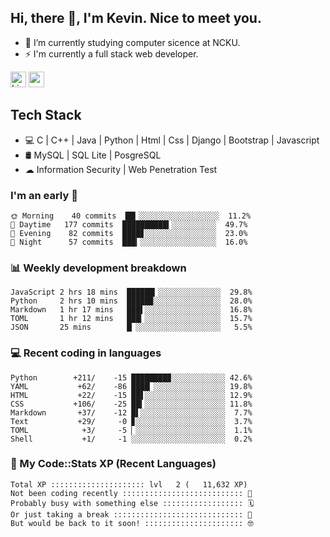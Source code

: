 ## Hi, there 👋, I'm Kevin. Nice to meet you.

- 🌱 I’m currently studying computer sicence at NCKU.
- ⚡ I'm currently a full stack web developer.

<a href="https://www.linkedin.com/in/kevin12686/"><img alt="LinkedIn" src="https://img.shields.io/badge/linkedin%20-%230077B5.svg?&style=for-the-badge&logo=linkedin&logoColor=white" height=25></a>
<a href="https://www.instagram.com/kevin12686/"><img src="https://img.shields.io/badge/instagram-3f729b?&style=for-the-badge&logo=instagram&logoColor=white" height=25></a>

## Tech Stack

* 💻 C | C++ | Java | Python | Html | Css | Django | Bootstrap | Javascript
* 🛢️ MySQL | SQL Lite | PosgreSQL
* ☁ Information Security | Web Penetration Test

### I'm an early 🐤

<!-- early_bird start -->

```text
🌞 Morning    40 commits  ██▎░░░░░░░░░░░░░░░░░░  11.2%
🌆 Daytime   177 commits  ██████████▍░░░░░░░░░░  49.7%
🌃 Evening    82 commits  ████▊░░░░░░░░░░░░░░░░  23.0%
🌙 Night      57 commits  ███▎░░░░░░░░░░░░░░░░░  16.0%
```

<!-- early_bird end -->

### 📊 Weekly development breakdown

<!-- code_time start -->

```text
JavaScript 2 hrs 18 mins  ██████▎░░░░░░░░░░░░░░  29.8%
Python     2 hrs 10 mins  █████▉░░░░░░░░░░░░░░░  28.0%
Markdown   1 hr 17 mins   ███▌░░░░░░░░░░░░░░░░░  16.8%
TOML       1 hr 12 mins   ███▎░░░░░░░░░░░░░░░░░  15.7%
JSON       25 mins        █▏░░░░░░░░░░░░░░░░░░░   5.5%
```

<!-- code_time end -->

### 💻 Recent coding in languages

<!-- code_diff start -->

```text
Python        +211/    -15 ████████▉░░░░░░░░░░░░ 42.6%
YAML           +62/    -86 ████▏░░░░░░░░░░░░░░░░ 19.8%
HTML           +22/    -15 ██▋░░░░░░░░░░░░░░░░░░ 12.9%
CSS           +106/    -25 ██▍░░░░░░░░░░░░░░░░░░ 11.8%
Markdown       +37/    -12 █▌░░░░░░░░░░░░░░░░░░░  7.7%
Text           +29/     -0 ▊░░░░░░░░░░░░░░░░░░░░  3.7%
TOML            +3/     -5 ▏░░░░░░░░░░░░░░░░░░░░  1.1%
Shell           +1/     -1 ░░░░░░░░░░░░░░░░░░░░░  0.2%
```

<!-- code_diff end -->

### 🧰 My Code::Stats XP (Recent Languages)

<!-- codestats start -->

```text
Total XP ::::::::::::::::::::: lvl   2 (   11,632 XP) 
Not been coding recently ::::::::::::::::::::::::::: 🙈
Probably busy with something else :::::::::::::::::: 🗓
Or just taking a break ::::::::::::::::::::::::::::: 🌴
But would be back to it soon! :::::::::::::::::::::: 🤓
```

<!-- codestats end -->
